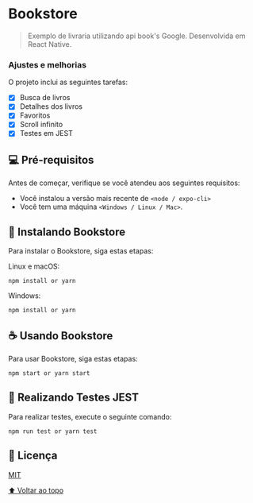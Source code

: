# Bookstore

> Exemplo de livraria utilizando api book's Google. Desenvolvida em React Native.

### Ajustes e melhorias

O projeto inclui as seguintes tarefas:

- [x] Busca de livros
- [x] Detalhes dos livros
- [x] Favoritos
- [x] Scroll infinito
- [x] Testes em JEST

## 💻 Pré-requisitos

Antes de começar, verifique se você atendeu aos seguintes requisitos:
* Você instalou a versão mais recente de `<node / expo-cli>`
* Você tem uma máquina `<Windows / Linux / Mac>`.

## 🚀 Instalando Bookstore

Para instalar o Bookstore, siga estas etapas:

Linux e macOS:
```
npm install or yarn
```

Windows:
```
npm install or yarn
```

## ☕ Usando Bookstore

Para usar Bookstore, siga estas etapas:

```
npm start or yarn start
```

## 🧪 Realizando Testes JEST

Para realizar testes, execute o seguinte comando:


```
npm run test or yarn test
```

## 📝 Licença

[MIT](https://choosealicense.com/licenses/mit/)


[⬆ Voltar ao topo](#nome-do-projeto)<br>
